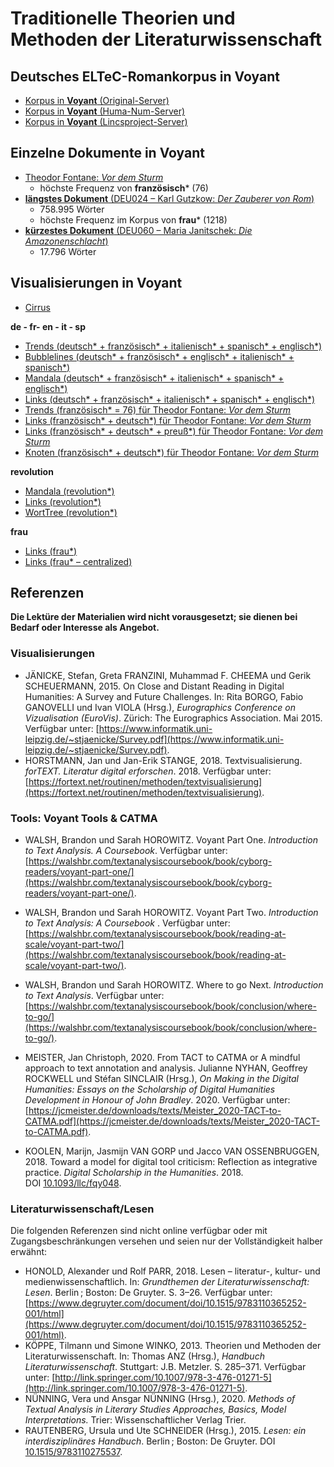 # Traditionelle Theorien und Methoden der Literaturwissenschaft

## Deutsches ELTeC-Romankorpus in Voyant

- [Korpus in **Voyant** (Original-Server)](https://voyant-tools.org/?corpus=fca639d0490c36d78627c4066736f2a0&lang=de)
- [Korpus in **Voyant** (Huma-Num-Server)](https://voyant-tools.huma-num.fr/?corpus=880021ca776cc79060bf9ff5df58cc5c&lang=de&stopList=stop.de.german.txt&panels=cirrus,reader,trends,summary,contexts) 
- [Korpus in **Voyant** (Lincsproject-Server)](https://voyant.lincsproject.ca/?lang=de&stopList=stop.de.german.txt&panels=cirrus%2Creader%2Ctrends%2Csummary%2Ccontexts&corpus=235c61a1a75a02dddc112b7131808873)

## Einzelne Dokumente in Voyant

- [Theodor Fontane: *Vor dem Sturm*](https://voyant-tools.org/?corpus=ff453ca8184a404fa037c9f892b88435&lang=de&panels=cirrus,reader,trends,summary,contexts)
    - höchste Frequenz von **französisch*** (76)
- [**längstes Dokument** (DEU024 – Karl Gutzkow: *Der Zauberer von Rom*)](https://voyant-tools.org/?corpus=d7f98e947a07ea4bf616c73730fde228&lang=de&panels=cirrus,reader,trends,summary,contexts)
    - 758.995 Wörter
    - höchste Frequenz im Korpus von **frau*** (1218)
- [**kürzestes Dokument** (DEU060 – Maria Janitschek: *Die Amazonenschlacht*)](https://voyant-tools.org/?corpus=8069659645b06252cd97c5b777052e95&lang=de&panels=cirrus,reader,trends,summary,contexts)
    - 17.796 Wörter

## Visualisierungen in Voyant

- [Cirrus](https://voyant-tools.org/?corpus=fca639d0490c36d78627c4066736f2a0&lang=de&view=Cirrus)

**de - fr- en - it - sp**

- [Trends (deutsch\* + französisch\* + italienisch\* + spanisch\* + englisch\*)](https://voyant-tools.org/?corpus=fca639d0490c36d78627c4066736f2a0&lang=de&view=Trends&query=englisch*&query=franz%C3%B6sisch*&query=italienisch*&query=spanisch*&query=deutsch*&chartType=line)
- [Bubblelines (deutsch\* + französisch\* + englisch\* + italienisch\* + spanisch\*)](https://voyant-tools.org/?corpus=fca639d0490c36d78627c4066736f2a0&lang=de&view=Bubblelines&bins=10&query=deutsch*&query=franz%C3%B6sisch*&query=englisch*&query=italienisch*&query=spanisch*&docId=31a9520816ed64e2922243d74b3058ed&docId=ad3351a68f0f4693bc8208ebeec63702&docId=265b314fab9fe3bceb2c87018cb65dbf&docId=a300f0bf4a84e9aa64b0da149c0ced45&docId=9a6306c95e8cf6d82b8501470873e1fb&docId=c19414593a913ecd3363395bd80a8b82&docId=da4f83cdfcdafc8353c6d15ff395f44a&docId=06f01f6e0177c613704a5288805645ee&docId=bad83e0a15633ed6fac7282825bbd234&docId=f2f43602c0b4a2511bc2e50347ba4c81&docId=632dd036ec72a95428a9ebdd04f5c010&docId=5cf2ab403eba132629a79701af751b16&docId=78b8ac415c58a88d940e5a25fc7b34f8&docId=1d7ddb380a1b14a29aa81eee7dc9bcd2&docId=3c61a1a9e91cbed68643ad707722322e&docId=b0eaf0db243897ed796efa3efecb84aa&docId=de50ff26e8a0a23c63dde8b87653283a&docId=a22ffa6490f08eebf8073590bbed74f0&docId=67727908ffa4dcbdc70135fa53de463f&docId=c08e013fcd652081bef8f447d14f5e2b&docId=98ae1101882c8b02b88a354118bc02a0&docId=1f95b90d1b8f3f8f2201d14fbc0cbe39&docId=42525eeb0ac2b55aef2ed4984951cc61&docId=6f18ded85fb2189b359858d4ef807ca2&docId=afd100a40a22508fd926d5391eea767a&docId=37c971f3ef1cd7f42bfd591ec820b118&docId=06b728f46d307c1ba0c72f38328f1d48&docId=6ad59975601b2ecb98ee2ca45cfd5036&docId=bdb0f61b91be8099b3e786e61fa23718&docId=834ae856c0ce6151c49591d147e5e4c6&docId=704f1e97a702c3e0827e9dc81637e062&docId=c5605e2c1164b40225f7f259b8f7c499&docId=215c71431aa0aed974c7598da1b260a0&docId=02c548e98724a94946c367a83fdffc89&docId=813293e90e7f3b2e114889f67a35b332&docId=b0170e2feb1c6f93e06ebd8f30846c1d&docId=aad40b9a7a22088ecace87d0fadab73f&docId=9eea45a8b41a2f1f47ebdb36447a2555&docId=dcfa7e31e6ec3fffee14f064fb70890d&docId=23eeaaa500c16af824bdbc6f4969c253&docId=1a275cbea6319c7facf44a0ac6bb41a0&docId=fb017f21f3b4e6bc886676f7a39026ae&docId=743814653eb75e86b86379b97d69268f&docId=5ab1178bd9d244e6feb54ff8617ffa93&docId=c46a6e907574d8f9f82dc6f1be6ff19a&docId=455a0cf9a02340a9dae2c3011d193dc8&docId=89f619ad01081ab3ff59f0fd4fa8f9e8&docId=f8cde8048b014322856ef0bd1b139aba&docId=3fab37cb7bc767f00d946d644afbf943&docId=86e3b596136a1d12ec22768a4bf1655f)
- [Mandala (deutsch\* + französisch\* + italienisch\* + spanisch\* + englisch\*)](https://voyant-tools.org/?corpus=fca639d0490c36d78627c4066736f2a0&lang=de&view=Mandala&query=deutsch*&query=franz%C3%B6sisch*&query=englisch*&query=italienisch*&query=spanisch*)
- [Links (deutsch\* + französisch\* + italienisch\* + spanisch\* + englisch\*)](https://voyant-tools.org/?corpus=fca639d0490c36d78627c4066736f2a0&lang=de&view=CollocatesGraph&query=deutsch*&query=franz%C3%B6sisch*&query=englisch*&query=italienisch*&query=spanisch*&mode=corpus&context=3)
- [Trends (französisch\* = 76) für Theodor Fontane: *Vor dem Sturm*](https://voyant-tools.org/?corpus=ff453ca8184a404fa037c9f892b88435&lang=de&view=Trends&query=franz%C3%B6sisch*&query=deutsch*&mode=document)
- [Links (französisch\* + deutsch\*) für Theodor Fontane: *Vor dem Sturm*](https://voyant-tools.org/?corpus=ff453ca8184a404fa037c9f892b88435&lang=de&view=CollocatesGraph&query=französisch*&query=deutsch*&mode=corpus&context=3)
- [Links (französisch\* + deutsch\* + preuß\*) für Theodor Fontane: *Vor dem Sturm*](https://voyant-tools.org/?corpus=ff453ca8184a404fa037c9f892b88435&lang=de&view=CollocatesGraph&query=franz%C3%B6sisch*&query=preu%C3%9F*&query=deutsch*&mode=corpus&context=3)
- [Knoten (französisch\* + deutsch\*) für Theodor Fontane: *Vor dem Sturm*](https://voyant-tools.org/?corpus=ff453ca8184a404fa037c9f892b88435&lang=de&view=Knots&query=französisch*&query=deutsch*&docId=ed312ca410137233ba356b1de83c771b)

**revolution**

- [Mandala (revolution\*)](https://voyant-tools.org/?corpus=fca639d0490c36d78627c4066736f2a0&lang=de&view=Mandala&query=revolution*)
- [Links (revolution\*)](https://voyant-tools.org/?corpus=fca639d0490c36d78627c4066736f2a0&lang=de&view=CollocatesGraph&query=revolution*&mode=corpus&context=3)
- [WortTree (revolution\*)](https://voyant-tools.org/?corpus=fca639d0490c36d78627c4066736f2a0&lang=de&view=WordTree&query=revolution&context=3)

**frau**

- [Links (frau\*)](https://voyant-tools.org/?corpus=fca639d0490c36d78627c4066736f2a0&lang=de&view=CollocatesGraph&query=frau*&mode=corpus&context=3)
- [Links (frau\* – centralized)](https://voyant-tools.org/?corpus=fca639d0490c36d78627c4066736f2a0&lang=de&view=CollocatesGraph&query=frau*&mode=corpus&centralize=frau*)

## Referenzen

**Die Lektüre der Materialien wird nicht vorausgesetzt; sie dienen bei Bedarf oder Interesse als Angebot.**

### Visualisierungen

- JÄNICKE, Stefan, Greta FRANZINI, Muhammad F. CHEEMA und Gerik SCHEUERMANN, 2015. On Close and Distant Reading in Digital Humanities: A Survey and Future Challenges. In: Rita BORGO, Fabio GANOVELLI und Ivan VIOLA (Hrsg.), *Eurographics Conference on Vizualisation (EuroVis)*. Zürich: The Eurographics Association. Mai 2015. Verfügbar unter: [https://www.informatik.uni-leipzig.de/~stjaenicke/Survey.pdf](https://www.informatik.uni-leipzig.de/~stjaenicke/Survey.pdf).  
- HORSTMANN, Jan und Jan-Erik STANGE, 2018. Textvisualisierung. *forTEXT. Literatur digital erforschen*. 2018. Verfügbar unter:[https://fortext.net/routinen/methoden/textvisualisierung](https://fortext.net/routinen/methoden/textvisualisierung).

### Tools: Voyant Tools & CATMA

- WALSH, Brandon und Sarah HOROWITZ. Voyant Part One. *Introduction to Text Analysis. A Coursebook*. Verfügbar unter: [https://walshbr.com/textanalysiscoursebook/book/cyborg-readers/voyant-part-one/](https://walshbr.com/textanalysiscoursebook/book/cyborg-readers/voyant-part-one/).
- WALSH, Brandon und Sarah HOROWITZ. Voyant Part Two. *Introduction to Text Analysis: A Coursebook* . Verfügbar unter: [https://walshbr.com/textanalysiscoursebook/book/reading-at-scale/voyant-part-two/](https://walshbr.com/textanalysiscoursebook/book/reading-at-scale/voyant-part-two/).
- WALSH, Brandon und Sarah HOROWITZ. Where to go Next. *Introduction to Text Analysis*. Verfügbar unter: [https://walshbr.com/textanalysiscoursebook/book/conclusion/where-to-go/](https://walshbr.com/textanalysiscoursebook/book/conclusion/where-to-go/).

- MEISTER, Jan Christoph, 2020. From TACT to CATMA or A mindful approach to text annotation and analysis. Julianne NYHAN, Geoffrey ROCKWELL und Stéfan SINCLAIR (Hrsg.), *On Making in the Digital Humanities: Essays on the Scholarship of Digital Humanities Development in Honour of John Bradley*. 2020. Verfügbar unter: [https://jcmeister.de/downloads/texts/Meister_2020-TACT-to-CATMA.pdf](https://jcmeister.de/downloads/texts/Meister_2020-TACT-to-CATMA.pdf). 

- KOOLEN, Marijn, Jasmijn VAN GORP und Jacco VAN OSSENBRUGGEN, 2018. Toward a model for digital tool criticism: Reflection as integrative practice. *Digital Scholarship in the Humanities*. 2018. DOI [10.1093/llc/fqy048](https://doi.org/10.1093/llc/fqy048).

### Literaturwissenschaft/Lesen

Die folgenden Referenzen sind nicht online verfügbar oder mit Zugangsbeschränkungen versehen und seien nur der Vollständigkeit halber erwähnt: 

- HONOLD, Alexander und Rolf PARR, 2018. Lesen – literatur-, kultur- und medienwissenschaftlich. In: *Grundthemen der Literaturwissenschaft: Lesen*. Berlin ; Boston: De Gruyter. S. 3–26. Verfügbar unter: [https://www.degruyter.com/document/doi/10.1515/9783110365252-001/html](https://www.degruyter.com/document/doi/10.1515/9783110365252-001/html).
- KÖPPE, Tilmann und Simone WINKO, 2013. Theorien und Methoden der Literaturwissenschaft. In: Thomas ANZ (Hrsg.), *Handbuch Literaturwissenschaft*. Stuttgart: J.B. Metzler. S. 285–371. Verfügbar unter: [http://link.springer.com/10.1007/978-3-476-01271-5](http://link.springer.com/10.1007/978-3-476-01271-5). 
- NÜNNING, Vera und Ansgar NÜNNING (Hrsg.), 2020. *Methods of Textual Analysis in Literary Studies Approaches, Basics, Model Interpretations.* Trier: Wissenschaftlicher Verlag Trier.
- RAUTENBERG, Ursula und Ute SCHNEIDER (Hrsg.), 2015. *Lesen: ein interdisziplinäres Handbuch*. Berlin ; Boston: De Gruyter. DOI [10.1515/9783110275537](https://doi.org/10.1515/9783110275537).
